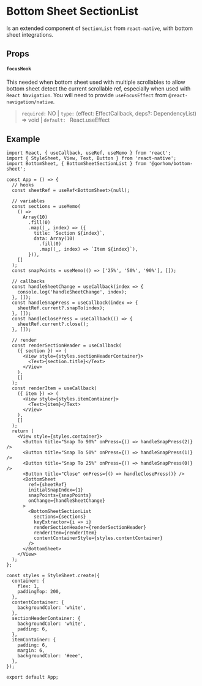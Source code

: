 # Bottom Sheet SectionList

Is an extended component of `SectionList` from `react-native`, with bottom sheet integrations.

## Props

#### `focusHook`

This needed when bottom sheet used with multiple scrollables to allow bottom sheet detect the current scrollable ref, especially when used with `React Navigation`. You will need to provide `useFocusEffect` from `@react-navigation/native`.

> `required:` NO | `type:` (effect: EffectCallback, deps?: DependencyList) => void | `default: ` React.useEffect

## Example

```tsx
import React, { useCallback, useRef, useMemo } from 'react';
import { StyleSheet, View, Text, Button } from 'react-native';
import BottomSheet, { BottomSheetSectionList } from '@gorhom/bottom-sheet';

const App = () => {
  // hooks
  const sheetRef = useRef<BottomSheet>(null);

  // variables
  const sections = useMemo(
    () =>
      Array(10)
        .fill(0)
        .map((_, index) => ({
          title: `Section ${index}`,
          data: Array(10)
            .fill(0)
            .map((_, index) => `Item ${index}`),
        })),
    []
  );
  const snapPoints = useMemo(() => ['25%', '50%', '90%'], []);

  // callbacks
  const handleSheetChange = useCallback(index => {
    console.log('handleSheetChange', index);
  }, []);
  const handleSnapPress = useCallback(index => {
    sheetRef.current?.snapTo(index);
  }, []);
  const handleClosePress = useCallback(() => {
    sheetRef.current?.close();
  }, []);

  // render
  const renderSectionHeader = useCallback(
    ({ section }) => (
      <View style={styles.sectionHeaderContainer}>
        <Text>{section.title}</Text>
      </View>
    ),
    []
  );
  const renderItem = useCallback(
    ({ item }) => (
      <View style={styles.itemContainer}>
        <Text>{item}</Text>
      </View>
    ),
    []
  );
  return (
    <View style={styles.container}>
      <Button title="Snap To 90%" onPress={() => handleSnapPress(2)} />
      <Button title="Snap To 50%" onPress={() => handleSnapPress(1)} />
      <Button title="Snap To 25%" onPress={() => handleSnapPress(0)} />
      <Button title="Close" onPress={() => handleClosePress()} />
      <BottomSheet
        ref={sheetRef}
        initialSnapIndex={1}
        snapPoints={snapPoints}
        onChange={handleSheetChange}
      >
        <BottomSheetSectionList
          sections={sections}
          keyExtractor={i => i}
          renderSectionHeader={renderSectionHeader}
          renderItem={renderItem}
          contentContainerStyle={styles.contentContainer}
        />
      </BottomSheet>
    </View>
  );
};

const styles = StyleSheet.create({
  container: {
    flex: 1,
    paddingTop: 200,
  },
  contentContainer: {
    backgroundColor: 'white',
  },
  sectionHeaderContainer: {
    backgroundColor: 'white',
    padding: 6,
  },
  itemContainer: {
    padding: 6,
    margin: 6,
    backgroundColor: '#eee',
  },
});

export default App;

```
